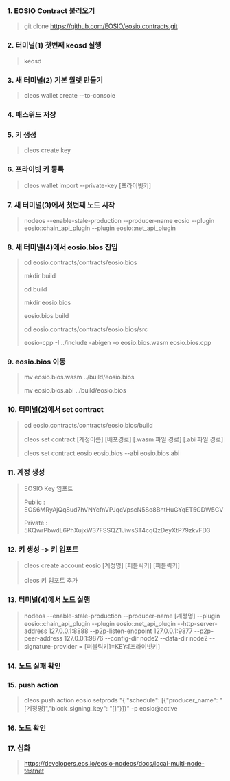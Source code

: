 ### 1. EOSIO Contract 불러오기
> git clone https://github.com/EOSIO/eosio.contracts.git

### 2. 터미널(1) 첫번째 keosd 실행
> keosd

### 3. 새 터미널(2) 기본 월렛 만들기
> cleos wallet create --to-console

### 4. 패스워드 저장

### 5. 키 생성
> cleos create key

### 6. 프라이빗 키 등록
> cleos wallet import --private-key [프라이빗키]

### 7. 새 터미널(3)에서 첫번째 노드 시작
> nodeos --enable-stale-production --producer-name eosio --plugin eosio::chain_api_plugin --plugin eosio::net_api_plugin

### 8. 새 터미널(4)에서 eosio.bios 진입
> cd eosio.contracts/contracts/eosio.bios
> 
> mkdir build
> 
> cd build
> 
> mkdir eosio.bios
> 
> eosio.bios build
> 
> cd eosio.contracts/contracts/eosio.bios/src
> 
> eosio-cpp -I ../include -abigen -o eosio.bios.wasm eosio.bios.cpp

### 9. eosio.bios 이동
> mv eosio.bios.wasm ../build/eosio.bios
> 
> mv eosio.bios.abi ../build/eosio.bios

### 10. 터미널(2)에서 set contract
> cd eosio.contracts/contracts/eosio.bios/build
> 
> cleos set contract [계정이름] [배포경로] [.wasm 파일 경로] [.abi 파일 경로]
> 
> cleos set contract eosio eosio.bios --abi eosio.bios.abi

### 11. 계정 생성
> EOSIO Key 임포트
> 
> Public : EOS6MRyAjQq8ud7hVNYcfnVPJqcVpscN5So8BhtHuGYqET5GDW5CV
> 
> Private : 5KQwrPbwdL6PhXujxW37FSSQZ1JiwsST4cqQzDeyXtP79zkvFD3

### 12. 키 생성 -> 키 임포트
> cleos create account eosio [계정명] [퍼블릭키] [퍼블릭키]
>
> cleos 키 임포트 추가

### 13. 터미널(4)에서 노드 실행
> nodeos --enable-stale-production --producer-name [계정명] --plugin eosio::chain_api_plugin --plugin eosio::net_api_plugin --http-server-address 127.0.0.1:8888 --p2p-listen-endpoint 127.0.0.1:9877 --p2p-peer-address 127.0.0.1:9876 --config-dir node2 --data-dir node2 --signature-provider = [퍼블릭키]=KEY:[프라이빗키]

### 14. 노드 실패 확인

### 15. push action
> cleos push action eosio setprods "{ "schedule": [{"producer_name": "[계정명]","block_signing_key": "[]"}]}" -p eosio@active

### 16. 노드 확인

### 17. 심화
> https://developers.eos.io/eosio-nodeos/docs/local-multi-node-testnet
